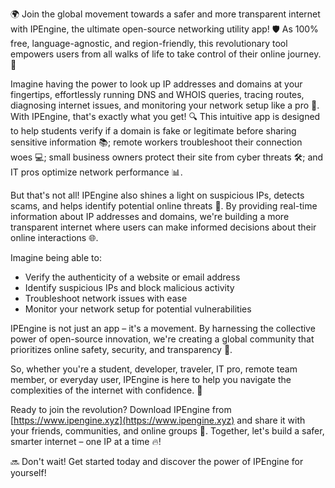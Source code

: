 🌍 Join the global movement towards a safer and more transparent internet with IPEngine, the ultimate open-source networking utility app! 🛡️ As 100% free, language-agnostic, and region-friendly, this revolutionary tool empowers users from all walks of life to take control of their online journey. 💪

Imagine having the power to look up IP addresses and domains at your fingertips, effortlessly running DNS and WHOIS queries, tracing routes, diagnosing internet issues, and monitoring your network setup like a pro 📡. With IPEngine, that's exactly what you get! 🔍 This intuitive app is designed to help students verify if a domain is fake or legitimate before sharing sensitive information 📚; remote workers troubleshoot their connection woes 💻; small business owners protect their site from cyber threats 🛠️; and IT pros optimize network performance 📊.

But that's not all! IPEngine also shines a light on suspicious IPs, detects scams, and helps identify potential online threats 🔎. By providing real-time information about IP addresses and domains, we're building a more transparent internet where users can make informed decisions about their online interactions 🌐.

Imagine being able to:

* Verify the authenticity of a website or email address
* Identify suspicious IPs and block malicious activity
* Troubleshoot network issues with ease
* Monitor your network setup for potential vulnerabilities

IPEngine is not just an app – it's a movement. By harnessing the collective power of open-source innovation, we're creating a global community that prioritizes online safety, security, and transparency 🌟.

So, whether you're a student, developer, traveler, IT pro, remote team member, or everyday user, IPEngine is here to help you navigate the complexities of the internet with confidence. 💪

Ready to join the revolution? Download IPEngine from [https://www.ipengine.xyz](https://www.ipengine.xyz) and share it with your friends, communities, and online groups 📱. Together, let's build a safer, smarter internet – one IP at a time 🔥!

🔜 Don't wait! Get started today and discover the power of IPEngine for yourself!